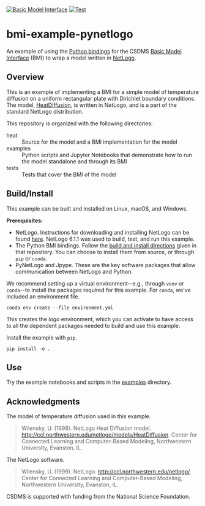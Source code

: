 [![Basic Model Interface](https://img.shields.io/badge/CSDMS-Basic%20Model%20Interface-green.svg)](https://bmi.readthedocs.io/)
[![Test](https://github.com/csdms/bmi-example-pynetlogo/actions/workflows/test.yml/badge.svg)](https://github.com/csdms/bmi-example-pynetlogo/actions/workflows/test.yml)

# bmi-example-pynetlogo

An example of using the
[Python bindings](https://github.com/csdms/bmi-python)
for the CSDMS
[Basic Model Interface](https://bmi.readthedocs.io) (BMI)
to wrap a model written in [NetLogo](https://ccl.northwestern.edu/netlogo/).

## Overview

This is an example of implementing a BMI for a simple model of temperature diffusion
on a uniform rectangular plate
with Dirichlet boundary conditions.
The model, [HeatDiffusion](https://ccl.northwestern.edu/netlogo/models/HeatDiffusion),
is written in NetLogo,
and is a part of the standard NetLogo distribution.

This repository is organized with the following directories:

<dl>
    <dt>heat</dt>
        <dd>Source for the model and a BMI implementation for the model</dd>
    <dt>examples</dt>
        <dd>Python scripts and Jupyter Notebooks that demonstrate how to run the model standalone and through its BMI</dd>
    <dt>tests</dt>
        <dd>Tests that cover the BMI of the model</dd>
</dl>

## Build/Install

This example can be built and installed on Linux, macOS, and Windows.

**Prerequisites:**

* NetLogo. Instructions for downloading and installing NetLogo can be found [here](https://ccl.northwestern.edu/netlogo/download.shtml). NetLogo 6.1.1 was used to build, test, and run this example.
* The Python BMI bindings. Follow the [build and install directions](https://github.com/csdms/bmi-python#install) given in that repository. You can choose to install them from source, or through `pip` or `conda`.
* PyNetLogo and Jpype. These are the key software packages that allow communication between NetLogo and Python.

We recommend setting up a virtual environment--e.g., through `venv` or `conda`--to install the packages required for this example.
For `conda`,
we've included an environment file.
```
conda env create --file environment.yml
```
This creates the *logo* environment,
which you can activate to have access to all the dependent packages needed to build and use this example.

Install the example with `pip`.
```
pip install -e .
```

## Use

Try the example notebooks and scripts in the [examples](./examples/) directory. 

## Acknowledgments

The model of temperature diffusion used in this example.

> Wilensky, U. (1998). NetLogo Heat Diffusion model. http://ccl.northwestern.edu/netlogo/models/HeatDiffusion. Center for Connected Learning and Computer-Based Modeling, Northwestern University, Evanston, IL.

The NetLogo software.

> Wilensky, U. (1999). NetLogo. http://ccl.northwestern.edu/netlogo/. Center for Connected Learning and Computer-Based Modeling, Northwestern University, Evanston, IL.

CSDMS is supported with funding from the National Science Foundation.
